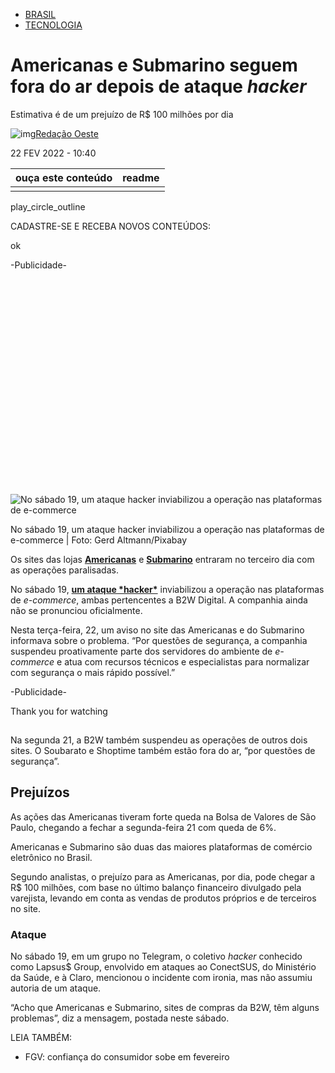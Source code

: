 - [BRASIL](https://revistaoeste.com/brasil/)
- [TECNOLOGIA](https://revistaoeste.com/tecnologia/)

# Americanas e Submarino seguem fora do ar depois de ataque *hacker*

Estimativa é de um prejuízo de R$ 100 milhões por dia

![img](https://revistaoeste.com/wp-content/uploads/2021/04/logo-avatar-redes-sociais-escuro-150x150.jpg)[Redação Oeste](https://revistaoeste.com/autor/redacao01/)

22 FEV 2022 - 10:40

| ouça este conteúdo | readme |
| ------------------ | ------ |
|                    |        |

play_circle_outline

CADASTRE-SE E RECEBA NOVOS CONTEÚDOS:

 

 

ok

-Publicidade-

<iframe id="google_ads_iframe_/22388345455/materia_1_0" title="3rd party ad content" name="google_ads_iframe_/22388345455/materia_1_0" width="630" height="330" scrolling="no" marginwidth="0" marginheight="0" frameborder="0" role="region" aria-label="Advertisement" tabindex="0" srcdoc="" data-google-container-id="1" data-load-complete="true" style="box-sizing: inherit; max-width: 100%; border: 0px; vertical-align: bottom;"></iframe>

![No sábado 19, um ataque hacker inviabilizou a operação nas plataformas de e-commerce](https://revistaoeste.com/wp-content/uploads/2020/04/hacker-2883632_1280-768x512.jpg)

No sábado 19, um ataque hacker inviabilizou a operação nas plataformas de e-commerce | Foto: Gerd Altmann/Pixabay

Os sites das lojas [**Americanas**](https://www.americanas.com.br/) e [**Submarino**](https://www.submarino.com.br/) entraram no terceiro dia com as operações paralisadas.

No sábado 19, [**um ataque \*hacker\***](https://revistaoeste.com/tecnologia/hackers-atacam-sites-das-lojas-do-submarino-e-americanas/) inviabilizou a operação nas plataformas de *e-commerce*, ambas pertencentes a B2W Digital. A companhia ainda não se pronunciou oficialmente.

Nesta terça-feira, 22, um aviso no site das Americanas e do Submarino informava sobre o problema. “Por questões de segurança, a companhia suspendeu proativamente parte dos servidores do ambiente de *e-commerce* e atua com recursos técnicos e especialistas para normalizar com segurança o mais rápido possível.”

-Publicidade-

<iframe id="smartIntxt-frame" frameborder="0" scrolling="no" style="box-sizing: border-box; max-width: 100%; width: 684px; height: 385px; position: absolute; border: 0px; margin: 0px; top: 0px; left: 0px;"></iframe>

Thank you for watching

<iframe id="google_ads_iframe_/22388345455/materia_2_0" title="3rd party ad content" name="google_ads_iframe_/22388345455/materia_2_0" width="1" height="1" scrolling="no" marginwidth="0" marginheight="0" frameborder="0" role="region" aria-label="Advertisement" tabindex="0" srcdoc="" data-load-complete="true" data-google-container-id="6" style="box-sizing: inherit; max-width: 100%; border: 0px; vertical-align: bottom;"></iframe>

Na segunda 21, a B2W também suspendeu as operações de outros dois sites. O Soubarato e Shoptime também estão fora do ar, “por questões de segurança”.

## Prejuízos

As ações das Americanas tiveram forte queda na Bolsa de Valores de São Paulo, chegando a fechar a segunda-feira 21 com queda de 6%.

Americanas e Submarino são duas das maiores plataformas de comércio eletrônico no Brasil.

Segundo analistas, o prejuízo para as Americanas, por dia, pode chegar a R$ 100 milhões, com base no último balanço financeiro divulgado pela varejista, levando em conta as vendas de produtos próprios e de terceiros no site.

### Ataque

No sábado 19, em um grupo no Telegram, o coletivo *hacker* conhecido como Lapsus$ Group, envolvido em ataques ao ConectSUS, do Ministério da Saúde, e à Claro, mencionou o incidente com ironia, mas não assumiu autoria de um ataque.

“Acho que Americanas e Submarino, sites de compras da B2W, têm alguns problemas”, diz a mensagem, postada neste sábado.

LEIA TAMBÉM:

- FGV: confiança do consumidor sobe em fevereiro